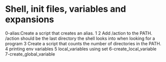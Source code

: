
# Shell, init files, variables and expansions
0-alias:Create a script that creates an alias.
1
2 Add /action to the PATH. /action should be the last directory the shell looks into when looking for a program
3 Create a script that counts the number of directories in the PATH.
4 printing env variables
5 local_variables using set
6-create_local_variable
7-create_global_variable

